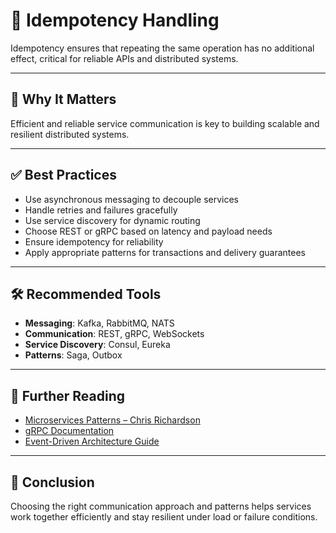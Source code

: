 # 🔄 Idempotency Handling

Idempotency ensures that repeating the same operation has no additional effect, critical for reliable APIs and distributed systems.

---

## 📌 Why It Matters

Efficient and reliable service communication is key to building scalable and resilient distributed systems.

---

## ✅ Best Practices

- Use asynchronous messaging to decouple services
- Handle retries and failures gracefully
- Use service discovery for dynamic routing
- Choose REST or gRPC based on latency and payload needs
- Ensure idempotency for reliability
- Apply appropriate patterns for transactions and delivery guarantees

---

## 🛠 Recommended Tools

- **Messaging**: Kafka, RabbitMQ, NATS
- **Communication**: REST, gRPC, WebSockets
- **Service Discovery**: Consul, Eureka
- **Patterns**: Saga, Outbox

---

## 📘 Further Reading

- [Microservices Patterns – Chris Richardson](https://microservices.io/)
- [gRPC Documentation](https://grpc.io/)
- [Event-Driven Architecture Guide](https://docs.microsoft.com/en-us/azure/architecture/guide/architecture-styles/event-driven)

---

## 💬 Conclusion

Choosing the right communication approach and patterns helps services work together efficiently and stay resilient under load or failure conditions.
